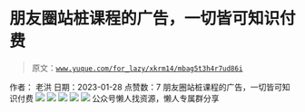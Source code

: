 # 朋友圈站桩课程的广告，一切皆可知识付费

> 原文：[`www.yuque.com/for_lazy/xkrm14/mbag5t3h4r7ud86i`](https://www.yuque.com/for_lazy/xkrm14/mbag5t3h4r7ud86i)

<ne-p id="ud05fbc46" data-lake-id="ud05fbc46"><ne-text id="u4c26758a">作者： 老洪</ne-text></ne-p> <ne-p id="u3c8f6a85" data-lake-id="u3c8f6a85"><ne-text id="u78002c47">日期：2023-01-28</ne-text></ne-p> <ne-p id="u0e945b1a" data-lake-id="u0e945b1a"><ne-text id="u1ecd56ef">点赞数：</ne-text><ne-text id="u921a748e" ne-bold="true">7</ne-text></ne-p> <ne-hole id="u1932ee20" data-lake-id="u1932ee20"><ne-card data-card-name="hr" data-card-type="block" id="zdelR" data-event-boundary="card"><ne-p id="u3ac2abb5" data-lake-id="u3ac2abb5"><ne-text id="u993881f8">朋友圈站桩课程的广告，一切皆可知识付费</ne-text></ne-p> <ne-p id="u7faafd32" data-lake-id="u7faafd32"><ne-card data-card-name="image" data-card-type="inline" id="DlJK4" data-event-boundary="card">![](img/dd9269fb9f2f0bb444da7b822d1d9942.png)</ne-card></ne-p> <ne-p id="u674bb9c4" data-lake-id="u674bb9c4"><ne-card data-card-name="image" data-card-type="inline" id="vkjBa" data-event-boundary="card">![](img/e0a243419b749d3c2f8732b38945c270.png)</ne-card></ne-p> <ne-p id="u0029f236" data-lake-id="u0029f236"><ne-card data-card-name="image" data-card-type="inline" id="lqwui" data-event-boundary="card">![](img/0c314cfbad4496c195a883fe595b2f4b.png)</ne-card></ne-p> <ne-p id="u5335dc88" data-lake-id="u5335dc88"><ne-card data-card-name="image" data-card-type="inline" id="kQdbu" data-event-boundary="card">![](img/2cd0cc4060cd4c08d25601cc74d8fd1f.png)</ne-card></ne-p> <ne-p id="ueebf7400" data-lake-id="ueebf7400"><ne-card data-card-name="image" data-card-type="inline" id="FPCZR" data-event-boundary="card">![](img/684ef12b92861580405c3b36b0170bf9.png)</ne-card></ne-p> <ne-hole id="uedee49d3" data-lake-id="uedee49d3"><ne-card data-card-name="hr" data-card-type="block" id="U0nrG" data-event-boundary="card"><ne-p id="u546a80de" data-lake-id="u546a80de"><ne-text id="ub364969f">公众号懒人找资源，懒人专属群分享</ne-text></ne-p></ne-card></ne-hole></ne-card></ne-hole>